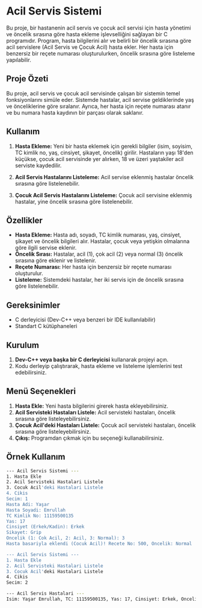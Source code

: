 # Acil Servis Sistemi

Bu proje, bir hastanenin acil servis ve çocuk acil servisi için hasta yönetimi ve öncelik sırasına göre hasta ekleme işlevselliğini sağlayan bir C programıdır. Program, hasta bilgilerini alır ve belirli bir öncelik sırasına göre acil servislere (Acil Servis ve Çocuk Acil) hasta ekler. Her hasta için benzersiz bir reçete numarası oluşturulurken, öncelik sırasına göre listeleme yapılabilir.

## Proje Özeti

Bu proje, acil servis ve çocuk acil servisinde çalışan bir sistemin temel fonksiyonlarını simüle eder. Sistemde hastalar, acil servise geldiklerinde yaş ve önceliklerine göre sıralanır. Ayrıca, her hasta için reçete numarası atanır ve bu numara hasta kaydının bir parçası olarak saklanır.

## Kullanım

1. **Hasta Ekleme:** Yeni bir hasta eklemek için gerekli bilgiler (isim, soyisim, TC kimlik no, yaş, cinsiyet, şikayet, öncelik) girilir. Hastaların yaşı 18'den küçükse, çocuk acil servisinde yer alırken, 18 ve üzeri yaştakiler acil serviste kaydedilir.
   
2. **Acil Servis Hastalarını Listeleme:** Acil servise eklenmiş hastalar öncelik sırasına göre listelenebilir.

3. **Çocuk Acil Servis Hastalarını Listeleme:** Çocuk acil servisine eklenmiş hastalar, yine öncelik sırasına göre listelenebilir.

## Özellikler

- **Hasta Ekleme:** Hasta adı, soyadı, TC kimlik numarası, yaş, cinsiyet, şikayet ve öncelik bilgileri alır. Hastalar, çocuk veya yetişkin olmalarına göre ilgili servise eklenir.
- **Öncelik Sırası:** Hastalar, acil (1), çok acil (2) veya normal (3) öncelik sırasına göre eklenir ve listelenir.
- **Reçete Numarası:** Her hasta için benzersiz bir reçete numarası oluşturulur.
- **Listeleme:** Sistemdeki hastalar, her iki servis için de öncelik sırasına göre listelenebilir.

## Gereksinimler

- C derleyicisi (Dev-C++ veya benzeri bir IDE kullanılabilir)
- Standart C kütüphaneleri

## Kurulum

1. **Dev-C++ veya başka bir C derleyicisi** kullanarak projeyi açın.
2. Kodu derleyip çalıştırarak, hasta ekleme ve listeleme işlemlerini test edebilirsiniz.

## Menü Seçenekleri

1. **Hasta Ekle:** Yeni hasta bilgilerini girerek hasta ekleyebilirsiniz.
2. **Acil Servisteki Hastaları Listele:** Acil servisteki hastaları, öncelik sırasına göre listeleyebilirsiniz.
3. **Çocuk Acil'deki Hastaları Listele:** Çocuk acil servisteki hastaları, öncelik sırasına göre listeleyebilirsiniz.
4. **Çıkış:** Programdan çıkmak için bu seçeneği kullanabilirsiniz.

## Örnek Kullanım

```bash
--- Acil Servis Sistemi ---
1. Hasta Ekle
2. Acil Servisteki Hastalari Listele
3. Cocuk Acil'deki Hastalari Listele
4. Cikis
Secim: 1
Hasta Adi: Yaşar
Hasta Soyadi: Emrullah
TC Kimlik No: 11159500135
Yas: 17
Cinsiyet (Erkek/Kadin): Erkek
Sikayet: Grip
Oncelik (1: Cok Acil, 2: Acil, 3: Normal): 3
Hasta basariyla eklendi (Cocuk Acil)! Recete No: 500, Oncelik: Normal

--- Acil Servis Sistemi ---
1. Hasta Ekle
2. Acil Servisteki Hastalari Listele
3. Cocuk Acil'deki Hastalari Listele
4. Cikis
Secim: 2

--- Acil Servis Hastalari ---
Isim: Yaşar Emrullah, TC: 11159500135, Yas: 17, Cinsiyet: Erkek, Oncelik: Normal, Recete No: 500
